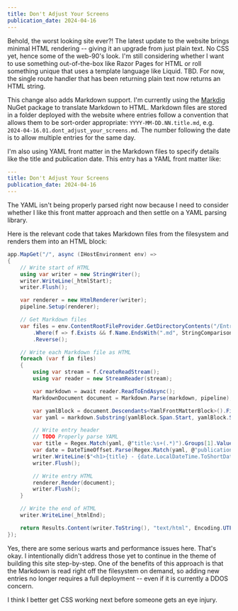 ```yaml
---
title: Don't Adjust Your Screens
publication_date: 2024-04-16
---
```

Behold, the worst looking site ever?! The latest update to the website brings minimal HTML rendering -- giving it
an upgrade from just plain text. No CSS yet, hence some of the web-90's look. I'm still considering whether I want
to use something out-of-the-box like Razor Pages for HTML or roll something unique that uses a template language
like Liquid. TBD. For now, the single route handler that has been returning plain text now returns an HTML string.

This change also adds Markdown support. I'm currently using the [Markdig](https://github.com/xoofx/markdig) NuGet
package to translate Markdown to HTML. Markdown files are stored in a folder deployed with the website where entries
follow a convention that allows them to be sort-order appropriate: `YYYY-MM-DD.NN.title.md`, e.g.
`2024-04-16.01.dont_adjust_your_screens.md`. The number following the date is to allow multiple entries for the same
day.

I'm also using YAML front matter in the Markdown files to specify details like the title and publication date.
This entry has a YAML front matter like:

```yaml
---
title: Don't Adjust Your Screens
publication_date: 2024-04-16
---
```

The YAML isn't being properly parsed right now because I need to consider whether I like this front matter approach
and then settle on a YAML parsing library.

Here is the relevant code that takes Markdown files from the filesystem and renders them into an HTML block:

```csharp
app.MapGet("/", async (IHostEnvironment env) =>
{
    // Write start of HTML
    using var writer = new StringWriter();
    writer.WriteLine(_htmlStart);
    writer.Flush();

    var renderer = new HtmlRenderer(writer);
    pipeline.Setup(renderer);

    // Get Markdown files
    var files = env.ContentRootFileProvider.GetDirectoryContents("/Entries")
        .Where(f => f.Exists && f.Name.EndsWith(".md", StringComparison.OrdinalIgnoreCase))
        .Reverse();

    // Write each Markdown file as HTML
    foreach (var f in files)
    {
        using var stream = f.CreateReadStream();
        using var reader = new StreamReader(stream);

        var markdown = await reader.ReadToEndAsync();
        MarkdownDocument document = Markdown.Parse(markdown, pipeline);

        var yamlBlock = document.Descendants<YamlFrontMatterBlock>().First();
        var yaml = markdown.Substring(yamlBlock.Span.Start, yamlBlock.Span.Length);

        // Write entry header
        // TODO Properly parse YAML
        var title = Regex.Match(yaml, @"title:\s+(.*)").Groups[1].Value.Trim();
        var date = DateTimeOffset.Parse(Regex.Match(yaml, @"publication_date:\s+(.*)").Groups[1].Value.Trim());
        writer.WriteLine($"<h1>{title} - {date.LocalDateTime.ToShortDateString()}</h1>");
        writer.Flush();

        // Write entry HTML
        renderer.Render(document);
        writer.Flush();
    }

    // Write the end of HTML
    writer.WriteLine(_htmlEnd);

    return Results.Content(writer.ToString(), "text/html", Encoding.UTF8);
});
```

Yes, there are some serious warts and performance issues here. That's okay. I intentionally didn't address those yet to continue
in the theme of building this site step-by-step. One of the benefits of this approach is that the Markdown is read right off
the filesystem on demand, so adding new entries no longer requires a full deployment -- even if it is currently a DDOS concern.

I think I better get CSS working next before someone gets an eye injury.
